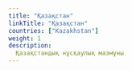 ```yaml
---
title: "Қазақстан"
linkTitle: "Қазақстан"
countries: ["Kazakhstan"]
weight: 1
description: 
  Қазақстандық нұсқаулық мазмұны
---
```

